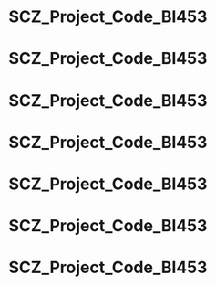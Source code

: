 # SCZ_Project_Code_BI453
# SCZ_Project_Code_BI453
# SCZ_Project_Code_BI453
# SCZ_Project_Code_BI453
# SCZ_Project_Code_BI453
# SCZ_Project_Code_BI453
# SCZ_Project_Code_BI453
